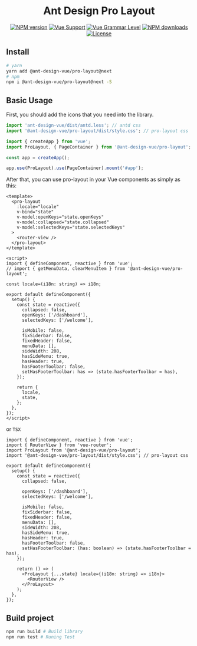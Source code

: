 <h1 align="center">
Ant Design Pro Layout
</h1>

<div align="center">

[![NPM version](https://img.shields.io/npm/v/@ant-design-vue/pro-layout/next?style=flat)](https://npmjs.org/package/@ant-design-vue/pro-layout) [![Vue Support](https://img.shields.io/badge/support-Vue3-green?style=flat)](./package.json) [![Vue Grammar Level](https://img.shields.io/badge/full-Composition%20API-blue?style=flat)](https://v3.vuejs.org/guide/composition-api-introduction.html) [![NPM downloads](http://img.shields.io/npm/dm/@ant-design-vue/pro-layout.svg?style=flat)](https://npmjs.org/package/@ant-design-vue/pro-layout) [![License](https://img.shields.io/github/license/vueComponent/pro-layout)](./LICENSE)

</div>

## Install

```bash
# yarn
yarn add @ant-design-vue/pro-layout@next
# npm
npm i @ant-design-vue/pro-layout@next -S
```

## Basic Usage

First, you should add the icons that you need into the library.

```js
import 'ant-design-vue/dist/antd.less'; // antd css
import '@ant-design-vue/pro-layout/dist/style.css'; // pro-layout css

import { createApp } from 'vue';
import ProLayout, { PageContainer } from '@ant-design-vue/pro-layout';

const app = createApp();

app.use(ProLayout).use(PageContainer).mount('#app');
```

After that, you can use pro-layout in your Vue components as simply as this:

```vue
<template>
  <pro-layout
    :locale="locale"
    v-bind="state"
    v-model:openKeys="state.openKeys"
    v-model:collapsed="state.collapsed"
    v-model:selectedKeys="state.selectedKeys"
  >
    <router-view />
  </pro-layout>
</template>

<script>
import { defineComponent, reactive } from 'vue';
// import { getMenuData, clearMenuItem } from '@ant-design-vue/pro-layout';

const locale=(i18n: string) => i18n;

export default defineComponent({
  setup() {
    const state = reactive({
      collapsed: false,
      openKeys: ['/dashboard'],
      selectedKeys: ['/welcome'],

      isMobile: false,
      fixSiderbar: false,
      fixedHeader: false,
      menuData: [],
      sideWidth: 208,
      hasSideMenu: true,
      hasHeader: true,
      hasFooterToolbar: false,
      setHasFooterToolbar: has => (state.hasFooterToolbar = has),
    });

    return {
      locale,
      state,
    };
  },
});
</script>
```

or `TSX`

```tsx
import { defineComponent, reactive } from 'vue';
import { RouterView } from 'vue-router';
import ProLayout from '@ant-design-vue/pro-layout';
import '@ant-design-vue/pro-layout/dist/style.css'; // pro-layout css

export default defineComponent({
  setup() {
    const state = reactive({
      collapsed: false,

      openKeys: ['/dashboard'],
      selectedKeys: ['/welcome'],

      isMobile: false,
      fixSiderbar: false,
      fixedHeader: false,
      menuData: [],
      sideWidth: 208,
      hasSideMenu: true,
      hasHeader: true,
      hasFooterToolbar: false,
      setHasFooterToolbar: (has: boolean) => (state.hasFooterToolbar = has),
    });

    return () => (
      <ProLayout {...state} locale={(i18n: string) => i18n}>
        <RouterView />
      </ProLayout>
    );
  },
});
```

## Build project

```bash
npm run build # Build library
npm run test # Runing Test
```
